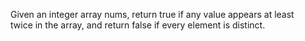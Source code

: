 Given an integer array nums, return true if any value appears at least twice in the array, and return false if every element is distinct.
